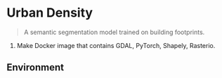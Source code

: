 # Urban Density

> A semantic segmentation model trained on building footprints.


1. Make Docker image that contains GDAL, PyTorch, Shapely, Rasterio.



## Environment

